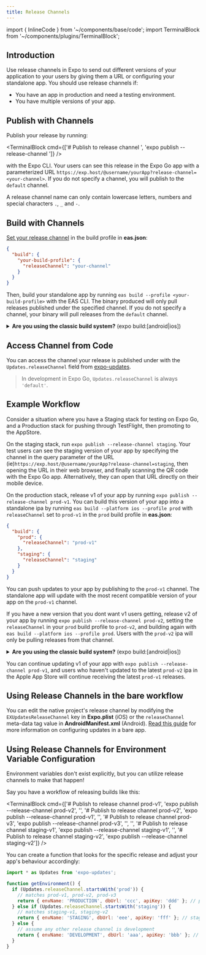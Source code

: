 ```yaml
---
title: Release Channels
---
```


import { InlineCode } from '~/components/base/code';
import TerminalBlock from '~/components/plugins/TerminalBlock';

## Introduction

Use release channels in Expo to send out different versions of your application to your users by giving them a URL or configuring your standalone app. You should use release channels if:

- You have an app in production and need a testing environment.
- You have multiple versions of your app.

## Publish with Channels

Publish your release by running:

<TerminalBlock cmd={['# Publish to release channel <your-channel>', 'expo publish --release-channel <your-channel>']} />

with the Expo CLI. Your users can see this release in the Expo Go app with a parameterized URL `https://exp.host/@username/yourApp?release-channel=<your-channel>`. If you do not specify a channel, you will publish to the `default` channel.

A release channel name can only contain lowercase letters, numbers and special characters `.`, `_` and `-`.

## Build with Channels

[Set your release channel](/build/updates.md) in the build profile in **eas.json**:

```json
{
  "build": {
    "your-build-profile": {
      "releaseChannel": "your-channel"
    }
  }
}
```

Then, build your standalone app by running `eas build --profile <your-build-profile>` with the EAS CLI. The binary produced will only pull releases published under the specified channel. If you do not specify a channel, your binary will pull releases from the `default` channel.

<details><summary><strong>Are you using the classic build system?</strong> (<InlineCode>expo build:[android|ios]</InlineCode>)</summary> <p>

Build your standalone app by running

`expo build:ios --release-channel <your-channel>`

`expo build:android --release-channel <your-channel>`

with the Expo CLI. The binary produced will only pull releases published under the specified channel. If you do not specify a channel, your binary will pull releases from the `default` channel.

</p>
</details>

## Access Channel from Code

You can access the channel your release is published under with the `Updates.releaseChannel` field from [expo-updates](/versions/latest/sdk/updates.md).

> In development in Expo Go, `Updates.releaseChannel` is always `'default'`.

## Example Workflow

Consider a situation where you have a Staging stack for testing on Expo Go, and a Production stack for pushing through TestFlight, then promoting to the AppStore.

On the staging stack, run `expo publish --release-channel staging`. Your test users can see the staging version of your app by specifying the channel in the query parameter of the URL (ie)`https://exp.host/@username/yourApp?release-channel=staging`, then opening the URL in their web browser, and finally scanning the QR code with the Expo Go app. Alternatively, they can open that URL directly on their mobile device.

On the production stack, release v1 of your app by running `expo publish --release-channel prod-v1`. You can build this version of your app into a standalone ipa by running `eas build --platform ios --profile prod` with `releaseChannel` set to `prod-v1` in the `prod` build profile in **eas.json**:

```json
{
  "build": {
    "prod": {
      "releaseChannel": "prod-v1"
    },
    "staging": {
      "releaseChannel": "staging"
    }
  }
}
```

You can push updates to your app by publishing to the `prod-v1` channel. The standalone app will update with the most recent compatible version of your app on the `prod-v1` channel.

If you have a new version that you dont want v1 users getting, release v2 of your app by running `expo publish --release-channel prod-v2`, setting the `releaseChannel` in your `prod` build profile to `prod-v2`, and building again with `eas build --platform ios --profile prod`. Users with the `prod-v2` ipa will only be pulling releases from that channel.

<details><summary><strong>Are you using the classic build system?</strong> (<InlineCode>expo build:[android|ios]</InlineCode>)</summary> <p>

On the production stack, release v1 of your app by running `expo publish --release-channel prod-v1`. You can build this version of your app into a standalone ipa by running `expo build:ios --release-channel prod-v1`. You can push updates to your app by publishing to the `prod-v1` channel. The standalone app will update with the most recent compatible version of your app on the `prod-v1` channel.

If you have a new version that you dont want v1 users getting, release v2 of your app by running `expo publish --release-channel prod-v2` and building it with `expo build:ios --release-channel prod-v2`. Users with the `prod-v2` ipa will only be pulling releases from that channel.

</p>
</details>

You can continue updating v1 of your app with `expo publish --release-channel prod-v1`, and users who haven't updated to the latest `prod-v2` ipa in the Apple App Store will continue receiving the latest `prod-v1` releases.

## Using Release Channels in the bare workflow

You can edit the native project's release channel by modifying the `EXUpdatesReleaseChannel` key in **Expo.plist** (iOS) or the `releaseChannel` meta-data tag value in **AndroidManifest.xml** (Android). [Read this guide](/bare/updating-your-app.md) for more information on configuring updates in a bare app.

## Using Release Channels for Environment Variable Configuration

Environment variables don't exist explicitly, but you can utilize release channels to make that happen!

Say you have a workflow of releasing builds like this:

<TerminalBlock cmd={['# Publish to release channel prod-v1', 'expo publish --release-channel prod-v2', '', '# Publish to release channel prod-v2', 'expo publish --release-channel prod-v1', '', '# Publish to release channel prod-v3', 'expo publish --release-channel prod-v3', '', '', '# Publish to release channel staging-v1', 'expo publish --release-channel staging-v1', '', '# Publish to release channel staging-v2', 'expo publish --release-channel staging-v2']} />  

You can create a function that looks for the specific release and adjust your app's behaviour accordingly:

```js
import * as Updates from 'expo-updates';

function getEnvironment() {
  if (Updates.releaseChannel.startsWith('prod')) {
    // matches prod-v1, prod-v2, prod-v3
    return { envName: 'PRODUCTION', dbUrl: 'ccc', apiKey: 'ddd' }; // prod env settings
  } else if (Updates.releaseChannel.startsWith('staging')) {
    // matches staging-v1, staging-v2
    return { envName: 'STAGING', dbUrl: 'eee', apiKey: 'fff' }; // stage env settings
  } else {
    // assume any other release channel is development
    return { envName: 'DEVELOPMENT', dbUrl: 'aaa', apiKey: 'bbb' }; // dev env settings
  }
}
```
